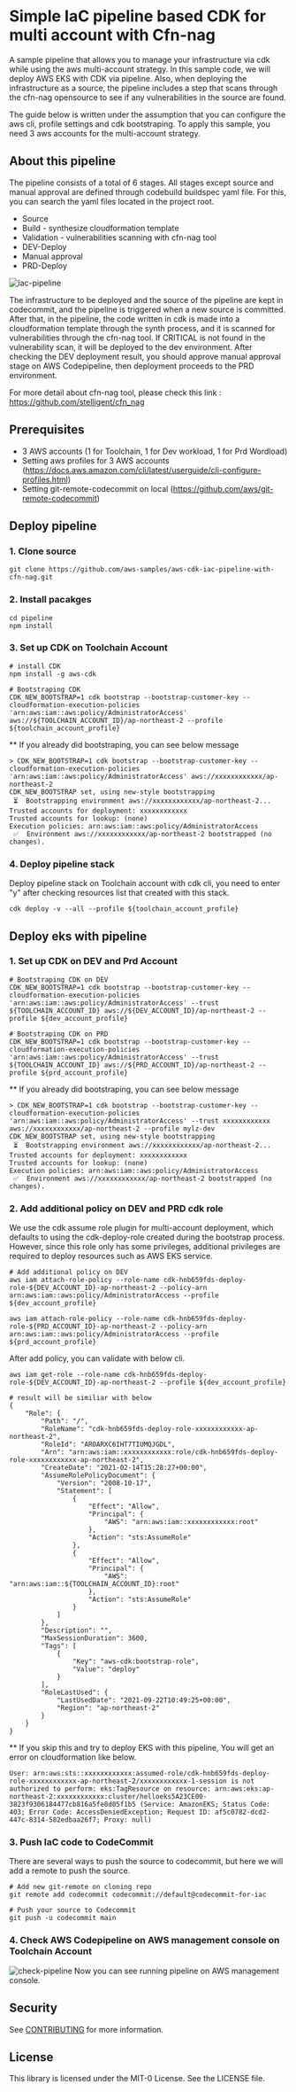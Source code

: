 # Simple IaC pipeline based CDK for multi account with Cfn-nag
A sample pipeline that allows you to manage your infrastructure via cdk while using the aws multi-account strategy. In this sample code, we will deploy AWS EKS with CDK via pipeline. Also, when deploying the infrastructure as a source, the pipeline includes a step that scans through the cfn-nag opensource to see if any vulnerabilities in the source are found. 

The guide below is written under the assumption that you can configure the aws cli, profile settings and cdk bootstraping.
To apply this sample, you need 3 aws accounts for the multi-account strategy. 

## About this pipeline
The pipeline consists of a total of 6 stages. All stages except source and manual approval are defined through codebuild buildspec yaml file. For this, you can search the yaml files located in the project root.
- Source 
- Build - synthesize cloudformation template
- Validation - vulnerabilities scanning with cfn-nag tool
- DEV-Deploy 
- Manual approval
- PRD-Deploy

![iac-pipeline](https://user-images.githubusercontent.com/27997183/134334939-3870ff8d-5a7e-4bcc-91bf-766a54031b8d.jpg)

The infrastructure to be deployed and the source of the pipeline are kept in codecommit, and the pipeline is triggered when a new source is committed. After that, in the pipeline, the code written in cdk is made into a cloudformation template through the synth process, and it is scanned for vulnerabilities through the cfn-nag tool. If CRITICAL is not found in the vulnerability scan, it will be deployed to the dev environment. After checking the DEV deployment result, you should approve manual approval stage on AWS Codepipeline, then deployment proceeds to the PRD environment.

For more detail about cfn-nag tool, please check this link : https://github.com/stelligent/cfn_nag

## Prerequisites
- 3 AWS accounts (1 for Toolchain, 1 for Dev workload, 1 for Prd Wordload)
- Setting aws profiles for 3 AWS accounts (https://docs.aws.amazon.com/cli/latest/userguide/cli-configure-profiles.html)
- Setting git-remote-codecommit on local (https://github.com/aws/git-remote-codecommit)
## Deploy pipeline
### 1. Clone source

```
git clone https://github.com/aws-samples/aws-cdk-iac-pipeline-with-cfn-nag.git

```

### 2. Install pacakges
```
cd pipeline
npm install 
```

### 3. Set up CDK on Toolchain Account
```
# install CDK 
npm install -g aws-cdk

# Bootstraping CDK
CDK_NEW_BOOTSTRAP=1 cdk bootstrap --bootstrap-customer-key --cloudformation-execution-policies 'arn:aws:iam::aws:policy/AdministratorAccess' aws://${TOOLCHAIN_ACCOUNT_ID}/ap-northeast-2 --profile ${toolchain_account_profile}
```

** If you already did bootstraping, you can see below message
```
> CDK_NEW_BOOTSTRAP=1 cdk bootstrap --bootstrap-customer-key --cloudformation-execution-policies 'arn:aws:iam::aws:policy/AdministratorAccess' aws://xxxxxxxxxxxx/ap-northeast-2
CDK_NEW_BOOTSTRAP set, using new-style bootstrapping
 ⏳  Bootstrapping environment aws://xxxxxxxxxxxx/ap-northeast-2...
Trusted accounts for deployment: xxxxxxxxxxxx
Trusted accounts for lookup: (none)
Execution policies: arn:aws:iam::aws:policy/AdministratorAccess
 ✅  Environment aws://xxxxxxxxxxxx/ap-northeast-2 bootstrapped (no changes).
```

### 4. Deploy pipeline stack
Deploy pipeline stack on Toolchain account with cdk cli, you need to enter "y" after checking resources list that created with this stack.
```
cdk deploy -v --all --profile ${toolchain_account_profile}
```


## Deploy eks with pipeline

### 1. Set up CDK on DEV and Prd Account
```
# Bootstraping CDK on DEV
CDK_NEW_BOOTSTRAP=1 cdk bootstrap --bootstrap-customer-key --cloudformation-execution-policies 'arn:aws:iam::aws:policy/AdministratorAccess' --trust ${TOOLCHAIN_ACCOUNT_ID} aws://${DEV_ACCOUNT_ID}/ap-northeast-2 --profile ${dev_account_profile}

# Bootstraping CDK on PRD
CDK_NEW_BOOTSTRAP=1 cdk bootstrap --bootstrap-customer-key --cloudformation-execution-policies 'arn:aws:iam::aws:policy/AdministratorAccess' --trust ${TOOLCHAIN_ACCOUNT_ID} aws://${PRD_ACCOUNT_ID}/ap-northeast-2 --profile ${prd_account_profile}
```

** If you already did bootstraping, you can see below message
```
> CDK_NEW_BOOTSTRAP=1 cdk bootstrap --bootstrap-customer-key --cloudformation-execution-policies 'arn:aws:iam::aws:policy/AdministratorAccess' --trust xxxxxxxxxxxx aws://xxxxxxxxxxxx/ap-northeast-2 --profile mylz-dev
CDK_NEW_BOOTSTRAP set, using new-style bootstrapping
 ⏳  Bootstrapping environment aws://xxxxxxxxxxxx/ap-northeast-2...
Trusted accounts for deployment: xxxxxxxxxxxx
Trusted accounts for lookup: (none)
Execution policies: arn:aws:iam::aws:policy/AdministratorAccess
 ✅  Environment aws://xxxxxxxxxxxx/ap-northeast-2 bootstrapped (no changes).
```

### 2. Add additional policy on DEV and PRD cdk role
We use the cdk assume role plugin for multi-account deployment, which defaults to using the cdk-deploy-role created during the bootstrap process. However, since this role only has some privileges, additional privileges are required to deploy resources such as AWS EKS service.
```
# Add additional policy on DEV
aws iam attach-role-policy --role-name cdk-hnb659fds-deploy-role-${DEV_ACCOUNT_ID}-ap-northeast-2 --policy-arn arn:aws:iam::aws:policy/AdministratorAccess --profile ${dev_account_profile}

aws iam attach-role-policy --role-name cdk-hnb659fds-deploy-role-${PRD_ACCOUNT_ID}-ap-northeast-2 --policy-arn arn:aws:iam::aws:policy/AdministratorAccess --profile ${prd_account_profile}
```

After add policy, you can validate with below cli.
```
aws iam get-role --role-name cdk-hnb659fds-deploy-role-${DEV_ACCOUNT_ID}-ap-northeast-2 --profile ${dev_account_profile}

# result will be similiar with below
{
    "Role": {
        "Path": "/",
        "RoleName": "cdk-hnb659fds-deploy-role-xxxxxxxxxxxx-ap-northeast-2",
        "RoleId": "AROARXC6IHT7TIUMQJGDL",
        "Arn": "arn:aws:iam::xxxxxxxxxxxx:role/cdk-hnb659fds-deploy-role-xxxxxxxxxxxx-ap-northeast-2",
        "CreateDate": "2021-02-14T15:28:27+00:00",
        "AssumeRolePolicyDocument": {
            "Version": "2008-10-17",
            "Statement": [
                {
                    "Effect": "Allow",
                    "Principal": {
                        "AWS": "arn:aws:iam::xxxxxxxxxxxx:root"
                    },
                    "Action": "sts:AssumeRole"
                },
                {
                    "Effect": "Allow",
                    "Principal": {
                        "AWS": "arn:aws:iam::${TOOLCHAIN_ACCOUNT_ID}:root"
                    },
                    "Action": "sts:AssumeRole"
                }
            ]
        },
        "Description": "",
        "MaxSessionDuration": 3600,
        "Tags": [
            {
                "Key": "aws-cdk:bootstrap-role",
                "Value": "deploy"
            }
        ],
        "RoleLastUsed": {
            "LastUsedDate": "2021-09-22T10:49:25+00:00",
            "Region": "ap-northeast-2"
        }
    }
}
```

** If you skip this and try to deploy EKS with this pipeline, You will get an error on cloudformation like below.
```
User: arn:aws:sts::xxxxxxxxxxxx:assumed-role/cdk-hnb659fds-deploy-role-xxxxxxxxxxxx-ap-northeast-2/xxxxxxxxxxxx-1-session is not authorized to perform: eks:TagResource on resource: arn:aws:eks:ap-northeast-2:xxxxxxxxxxxx:cluster/helloeks5A23CE00-3823f9306184477cb816a5fe8d05f1b5 (Service: AmazonEKS; Status Code: 403; Error Code: AccessDeniedException; Request ID: af5c0782-dcd2-447c-8314-582edbaa26f7; Proxy: null)
```

### 3. Push IaC code to CodeCommit
There are several ways to push the source to codecommit, but here we will add a remote to push the source.
```
# Add new git-remote on cloning repo 
git remote add codecommit codecommit://default@codecommit-for-iac

# Push your source to Codecommit
git push -u codecommit main 
```

### 4. Check AWS Codepipeline on AWS management console on Toolchain Account
![check-pipeline](https://user-images.githubusercontent.com/27997183/134334749-f7c7c483-952c-48f5-868b-1a8901750383.png)
Now you can see running pipeline on AWS management console.


## Security

See [CONTRIBUTING](CONTRIBUTING.md#security-issue-notifications) for more information.

## License

This library is licensed under the MIT-0 License. See the LICENSE file.

